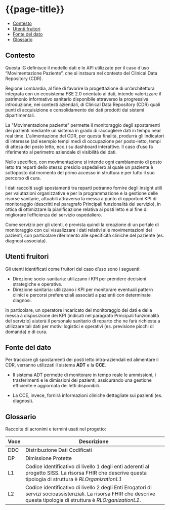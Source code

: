 # {{page-title}}
- [Contesto](Contesto)
- [Utenti fruitori](Utenti-fruitori)
- [Fonte del dato](fonte-del-dato)
- [Glossario](glossario)

## Contesto

Questa IG definisce il modello dati e le API utilizzate per il caso d’uso “Movimentazione Paziente”, che si instaura nel contesto del Clinical Data Repository (CDR).

<div class="alert alert-info">
Regione Lombardia, al fine di favorire la progettazione di un’architettura integrata con un ecosistema FSE 2.0 orientato ai dati, intende valorizzare il patrimonio informativo sanitario disponibile attraverso la progressiva introduzione, nei contesti aziendali, di Clinical Data Repository (CDR) quali punti di acquisizione e consolidamento dei dati prodotti dai sistemi dipartimentali. 
</div>

La "Movimentazione paziente" permette il monitoraggio degli spostamenti dei pazienti mediante un sistema in grado di raccogliere dati in tempo near real time. L'alimentazione del CDR, per questa finalità, produrrà gli indicatori di interesse (ad esempio tempi medi di occupazione per posto-letto, tempi di attesa del posto letto, ecc.) su dashboard interattive. Il caso d’uso fa riferimento al perimetro aziendale di visibilità dei dati. 

Nello specifico, con movimentazione si intende ogni cambiamento di posto letto tra reparti dello stesso presidio ospedaliero al quale un paziente è sottoposto dal momento del primo accesso in struttura e per tutto il suo percorso di cura.  

I dati raccolti sugli spostamenti tra reparti potranno fornire degli insight utili per valutazioni organizzative e per la programmazione e la gestione delle risorse sanitarie, attuabili attraverso la messa a punto di opportuni KPI di monitoraggio (descritti nel paragrafo Principali funzionalità del servizio), in ottica di ottimizzare la pianificazione relativa ai posti letto e al fine di migliorare l’efficienza del servizio ospedaliero. 

Come servizio per gli utenti, è prevista quindi la creazione di un portale di monitoraggio con cui visualizzare i dati relativi alle movimentazioni dei pazienti, con particolare riferimento alle specificità cliniche del paziente (es. diagnosi associata).  

## Utenti fruitori

Gli utenti identificati come fruitori del caso d’uso sono i seguenti:
- Direzione socio-sanitaria: utilizzano i KPI per prendere decisioni strategiche e operative.
- Direzione sanitaria: utilizzano i KPI per monitorare eventuali pattern clinici e percorsi preferenziali associati a pazienti con determinate diagnosi.

In particolare, un operatore incaricato del monitoraggio dei dati e della messa a disposizione dei KPI (indicati nel paragrafo Principali funzionalità del servizio) aiuterà il personale sanitario di reparto che ne farà richiesta a utilizzare tali dati per motivi logistici e operativi (es. previsione picchi di domanda) e di cura.

## Fonte del dato

Per tracciare gli spostamenti dei posti letto intra-aziendali ed alimentare il CDR, verranno utilizzati il sistema **ADT** e la **CCE**.

- Il sistema ADT permette di monitorare in tempo reale le ammissioni, i trasferimenti e le dimissioni dei pazienti, assicurando una gestione efficiente e aggiornata dei letti disponibili. 

- La CCE, invece, fornirà informazioni cliniche dettagliate sui pazienti (es. diagnosi). 


## Glossario
Raccolta di acronimi e termini usati nel progetto:
 
| Voce | Descrizione |
|---|---|
| DDC | Distribuzione Dati Codificati |
| DP | Dimissione Protette |
| L1 | Codice   identificativo di livello 1 degli enti aderenti al progetto SISS. La risorsa   FHIR che descrive questa tipologia di struttura è _RLOrganizationL1_ |
| L2 | Codice identificativo di livello 2 degli Enti Erogatori di servizi socioassistenziali. La risorsa FHIR che descrive questa tipologia di struttura è _RLOrganizationL2_. |